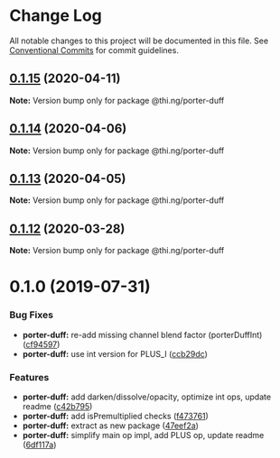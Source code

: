 # Change Log

All notable changes to this project will be documented in this file.
See [Conventional Commits](https://conventionalcommits.org) for commit guidelines.

## [0.1.15](https://github.com/thi-ng/umbrella/compare/@thi.ng/porter-duff@0.1.14...@thi.ng/porter-duff@0.1.15) (2020-04-11)

**Note:** Version bump only for package @thi.ng/porter-duff





## [0.1.14](https://github.com/thi-ng/umbrella/compare/@thi.ng/porter-duff@0.1.13...@thi.ng/porter-duff@0.1.14) (2020-04-06)

**Note:** Version bump only for package @thi.ng/porter-duff





## [0.1.13](https://github.com/thi-ng/umbrella/compare/@thi.ng/porter-duff@0.1.12...@thi.ng/porter-duff@0.1.13) (2020-04-05)

**Note:** Version bump only for package @thi.ng/porter-duff





## [0.1.12](https://github.com/thi-ng/umbrella/compare/@thi.ng/porter-duff@0.1.11...@thi.ng/porter-duff@0.1.12) (2020-03-28)

**Note:** Version bump only for package @thi.ng/porter-duff





# 0.1.0 (2019-07-31)

### Bug Fixes

* **porter-duff:** re-add missing channel blend factor (porterDuffInt) ([cf94597](https://github.com/thi-ng/umbrella/commit/cf94597))
* **porter-duff:** use int version for PLUS_I ([ccb29dc](https://github.com/thi-ng/umbrella/commit/ccb29dc))

### Features

* **porter-duff:** add darken/dissolve/opacity, optimize int ops, update readme ([c42b795](https://github.com/thi-ng/umbrella/commit/c42b795))
* **porter-duff:** add isPremultiplied checks ([f473761](https://github.com/thi-ng/umbrella/commit/f473761))
* **porter-duff:** extract as new package ([47eef2a](https://github.com/thi-ng/umbrella/commit/47eef2a))
* **porter-duff:** simplify main op impl, add PLUS op, update readme ([6df117a](https://github.com/thi-ng/umbrella/commit/6df117a))
